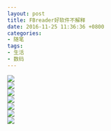 ```yaml
---
layout: post
title: FBreader好软件不解释
date: 2016-11-25 11:36:36 +0800
categories:
- 随笔
tags:
- 生活
- 数码
---
```


![](https://github.com/bh3nvn/bh3nvn.github.io/raw/master/image/2016/2016-11-25-01.png)    
![](https://github.com/bh3nvn/bh3nvn.github.io/raw/master/image/2016/2016-11-25-02.png)    
![](https://github.com/bh3nvn/bh3nvn.github.io/raw/master/image/2016/2016-11-25-03.png)    
![](https://github.com/bh3nvn/bh3nvn.github.io/raw/master/image/2016/2016-11-25-04.png)    
![](https://github.com/bh3nvn/bh3nvn.github.io/raw/master/image/2016/2016-11-25-05.png)    
![](https://github.com/bh3nvn/bh3nvn.github.io/raw/master/image/2016/2016-11-25-06.png)    
![](https://github.com/bh3nvn/bh3nvn.github.io/raw/master/image/2016/2016-11-25-07.png)    
  	
